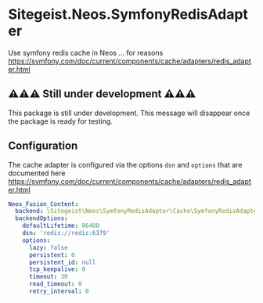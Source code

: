 # Sitegeist.Neos.SymfonyRedisAdapter

Use symfony redis cache in Neos ... for reasons
https://symfony.com/doc/current/components/cache/adapters/redis_adapter.html

## ⚠⚠⚠ Still under development ⚠⚠⚠

This package is still under development. This message will disappear once the package is ready for testing.

## Configuration   

The cache adapter is configured via the options `dsn` and `options` that are 
documented here https://symfony.com/doc/current/components/cache/adapters/redis_adapter.html

```yaml
Neos_Fusion_Content:
  backend: \Sitegeist\Neos\SymfonyRedisAdapter\Cache\SymfonyRedisAdapterBackend
  backendOptions:
    defaultLifetime: 86400
    dsn: 'redis://redis:6379'
    options:
      lazy: false
      persistent: 0
      persistent_id: null
      tcp_keepalive: 0
      timeout: 30
      read_timeout: 0
      retry_interval: 0
```      
